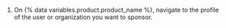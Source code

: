 1. On {% data variables.product.product_name %}, navigate to the profile of the user or organization you want to sponsor.
